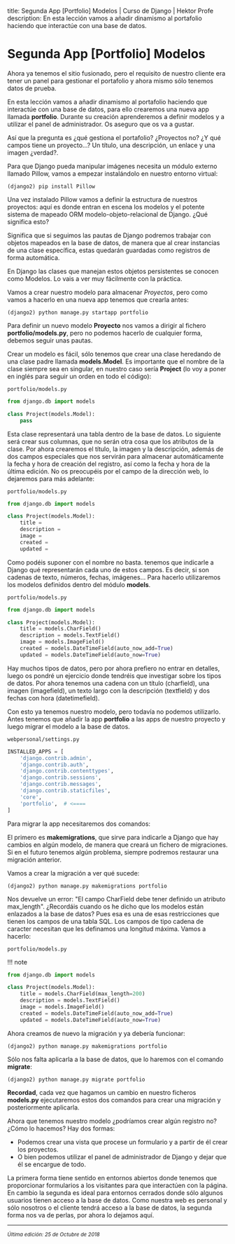 title: Segunda App [Portfolio] Modelos | Curso de Django | Hektor Profe
description: En esta lección vamos a añadir dinamismo al portafolio haciendo que interactúe con una base de datos.

# Segunda App [Portfolio] Modelos

Ahora ya tenemos el sitio fusionado, pero el requisito de nuestro cliente era tener un panel para gestionar el portafolio y ahora mismo sólo tenemos datos de prueba.

En esta lección vamos a añadir dinamismo al portafolio haciendo que interactúe con una base de datos, para ello crearemos una nueva app llamada **portfolio**. Durante su creación aprenderemos a definir modelos y a utilizar el panel de administrador. Os aseguro que os va a gustar.

Así que la pregunta es ¿qué gestiona el portafolio? ¿Proyectos no? ¿Y qué campos tiene un proyecto…? Un título, una descripción, un enlace y una imagen ¿verdad?.

Para que Django pueda manipular imágenes necesita un módulo externo llamado Pillow, vamos a empezar instalándolo en nuestro entorno virtual:

```
(django2) pip install Pillow
```

Una vez instalado Pillow vamos a definir la estructura de nuestros proyectos: aquí es donde entran en escena los modelos y el potente sistema de mapeado ORM modelo-objeto-relacional de Django. ¿Qué significa esto? 

Significa que si seguimos las pautas de Django podremos trabajar con objetos mapeados en la base de datos, de manera que al crear instancias de una clase específica, estas quedarán guardadas como registros de forma automática. 

En Django las clases que manejan estos objetos persistentes se conocen como Modelos. Lo vais a ver muy fácilmente con la práctica.

Vamos a crear nuestro modelo para almacenar *Proyectos*, pero como vamos a hacerlo en una nueva app tenemos que crearla antes:

```
(django2) python manage.py startapp portfolio
```

Para definir un nuevo modelo **Proyecto** nos vamos a dirigir al fichero **portfolio/models.py**, pero no podemos hacerlo de cualquier forma, debemos seguir unas pautas.

Crear un modelo es fácil, sólo tenemos que crear una clase heredando de una clase padre llamada **models.Model**. Es importante que el nombre de la clase siempre sea en singular, en nuestro caso sería **Project** (lo voy a poner en inglés para seguir un orden en todo el código):

`portfolio/models.py`

```python
from django.db import models

class Project(models.Model):
    pass
```

Esta clase representará una tabla dentro de la base de datos. Lo siguiente será crear sus columnas, que no serán otra cosa que los atributos de la clase. Por ahora crearemos el título, la imagen y la descripción, además de dos campos especiales que nos servirán para almacenar automáticamente la fecha y hora de creación del registro, así como la fecha y hora de la última edición. No os preocupéis por el campo de la dirección web, lo dejaremos para más adelante:


`portfolio/models.py`

```python
from django.db import models

class Project(models.Model):
    title = 
    description = 
    image = 
    created = 
    updated = 
```

Como podéis suponer con el nombre no basta. tenemos que indicarle a Django qué representarán cada uno de estos campos. Es decir, si son cadenas de texto, números, fechas, imágenes… Para hacerlo utilizaremos los modelos definidos dentro del módulo **models**.

`portfolio/models.py`

```python
from django.db import models

class Project(models.Model):
    title = models.CharField()
    description = models.TextField()
    image = models.ImageField()
    created = models.DateTimeField(auto_now_add=True)
    updated = models.DateTimeField(auto_now=True)
```

Hay muchos tipos de datos, pero por ahora prefiero no entrar en detalles, luego os pondré un ejercicio donde tendréis que investigar sobre los tipos de datos. Por ahora tenemos una cadena con un título (charfield), una imagen (imagefield), un texto largo con la descripción (textfield) y dos fechas con hora (datetimefield).

Con esto ya tenemos nuestro modelo, pero todavía no podemos utilizarlo. Antes tenemos que añadir la app **portfolio** a las apps de nuestro proyecto y luego migrar el modelo a la base de datos.


`webpersonal/settings.py`

```python
INSTALLED_APPS = [
    'django.contrib.admin',
    'django.contrib.auth',
    'django.contrib.contenttypes',
    'django.contrib.sessions',
    'django.contrib.messages',
    'django.contrib.staticfiles',
    'core',
    'portfolio',  # <====
]
```

Para migrar la app necesitaremos dos comandos:

El primero es **makemigrations**, que sirve para indicarle a Django que hay cambios en algún modelo, de manera que creará un fichero de migraciones. Si en el futuro tenemos algún problema, siempre podremos restaurar una migración anterior.

Vamos a crear la migración a ver qué sucede:

```
(django2) python manage.py makemigrations portfolio
```

Nos devuelve un error: "El campo CharField debe tener definido un atributo max_length". ¿Recordáis cuando os he dicho que los modelos están enlazados a la base de datos? Pues esa es una de esas restricciones que tienen los campos de una tabla SQL. Los campos de tipo cadena de caracter necesitan que les definamos una longitud máxima. Vamos a hacerlo:


`portfolio/models.py`

!!! note 
```python
from django.db import models

class Project(models.Model):
    title = models.CharField(max_length=200)
    description = models.TextField()
    image = models.ImageField()
    created = models.DateTimeField(auto_now_add=True)
    updated = models.DateTimeField(auto_now=True)
```

Ahora creamos de nuevo la migración y ya debería funcionar:

```
(django2) python manage.py makemigrations portfolio
```

Sólo nos falta aplicarla a la base de datos, que lo haremos con el comando **migrate**:

```
(django2) python manage.py migrate portfolio
```

**Recordad**, cada vez que hagamos un cambio en nuestro ficheros **models.py** ejecutaremos estos dos comandos para crear una migración y posteriormente aplicarla.

Ahora que tenemos nuestro modelo ¿podríamos crear algún registro no? ¿Cómo lo hacemos? Hay dos formas:

* Podemos crear una vista que procese un formulario y a partir de él crear los proyectos.
* O bien podemos utilizar el panel de administrador de Django y dejar que él se encargue de todo.

La primera forma tiene sentido en entornos abiertos donde tenemos que proporcionar formularios a los visitantes para que interactúen con la página. En cambio la segunda es ideal para entornos cerrados donde sólo algunos usuarios tienen acceso a la base de datos. Como nuestra web es personal y sólo nosotros o el cliente tendrá acceso a la base de datos, la segunda forma nos va de perlas, por ahora lo dejamos aquí.

___
<small class="edited"><i>Última edición: 25 de Octubre de 2018</i></small>